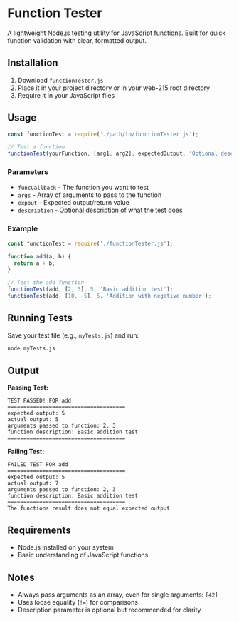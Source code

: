 # Function Tester

A lightweight Node.js testing utility for JavaScript functions. Built for quick function validation with clear, formatted output.

## Installation

1. Download `functionTester.js` 
2. Place it in your project directory or in your web-215 root directory 
3. Require it in your JavaScript files

## Usage

```javascript
const functionTest = require('./path/to/functionTester.js');

// Test a function
functionTest(yourFunction, [arg1, arg2], expectedOutput, 'Optional description');
```

### Parameters

- `funcCallback` - The function you want to test
- `args` - Array of arguments to pass to the function
- `expout` - Expected output/return value  
- `description` - Optional description of what the test does

### Example

```javascript
const functionTest = require('./functionTester.js');

function add(a, b) {
  return a + b;
}

// Test the add function
functionTest(add, [2, 3], 5, 'Basic addition test');
functionTest(add, [10, -5], 5, 'Addition with negative number');
```

## Running Tests

Save your test file (e.g., `myTests.js`) and run:

```bash
node myTests.js
```

## Output

**Passing Test:**
```
TEST PASSED! FOR add
=====================================
expected output: 5
actual output: 5
arguments passed to function: 2, 3
function description: Basic addition test
=====================================
```

**Failing Test:**
```
FAILED TEST FOR add
=====================================
expected output: 5
actual output: 7
arguments passed to function: 2, 3
function description: Basic addition test
=====================================
The functions result does not equal expected output
```

## Requirements

- Node.js installed on your system
- Basic understanding of JavaScript functions

## Notes

- Always pass arguments as an array, even for single arguments: `[42]`
- Uses loose equality (`!=`) for comparisons
- Description parameter is optional but recommended for clarity

